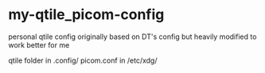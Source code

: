 # my-qtile_picom-config
personal qtile config originally based on DT's config but heavily modified to work better for me

qtile folder in .config/
picom.conf in /etc/xdg/
